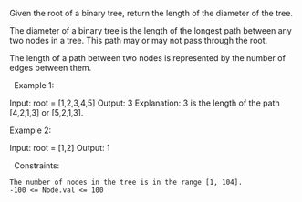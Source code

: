 Given the root of a binary tree, return the length of the diameter of the tree.

The diameter of a binary tree is the length of the longest path between any two nodes in a tree. This path may or may not pass through the root.

The length of a path between two nodes is represented by the number of edges between them.

 
Example 1:

Input: root = [1,2,3,4,5]
Output: 3
Explanation: 3 is the length of the path [4,2,1,3] or [5,2,1,3].


Example 2:

Input: root = [1,2]
Output: 1


 
Constraints:


	The number of nodes in the tree is in the range [1, 104].
	-100 <= Node.val <= 100


